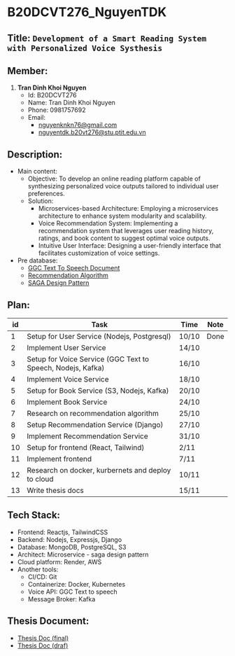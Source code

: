 # B20DCVT276_NguyenTDK
## Title: `Development of a Smart Reading System with Personalized Voice Systhesis`
## Member: 
   1. **Tran Dinh Khoi Nguyen**
      - Id: B20DCVT276
      - Name: Tran Dinh Khoi Nguyen
      - Phone: 0981757692
      - Email: 
        - nguyenknkn76@gmail.com
        - nguyentdk.b20vt276@stu.ptit.edu.vn

## Description: 
   - Main content:
     - Objective: To develop an online reading platform capable of synthesizing personalized voice outputs tailored to individual user preferences.
     - Solution: 
       - Microservices-based Architecture: Employing a microservices architecture to enhance system modularity and scalability.
       - Voice Recommendation System: Implementing a recommendation system that leverages user reading history, ratings, and book content to suggest optimal voice outputs.
       - Intuitive User Interface: Designing a user-friendly interface that facilitates customization of voice settings.
   - Pre database:
     - [GGC Text To Speech Document](https://cloud.google.com/text-to-speech/docs/basics) 
     - [Recommendation Algorithm ](https://phamdinhkhanh.github.io/2019/11/04/Recommendation_Compound_Part1.html#21-content-based-filtering)
     - [SAGA Design Pattern](https://microservices.io/patterns/data/saga.html#example-orchestration-based-saga) 

## Plan:
| id  | Task                                                        | Time  | Note |
| --- | ----------------------------------------------------------- | ----- | ---- |
| 1   | Setup for User Service (Nodejs, Postgresql)                 | 10/10 | Done |
| 2   | Implement User Service                                      | 14/10 |      |
| 3   | Setup for Voice Service (GGC Text to Speech, Nodejs, Kafka) | 16/10 |      |
| 4   | Implement Voice Service                                     | 18/10 |      |
| 5   | Setup for Book Service (S3, Nodejs, Kafka)                  | 20/10 |      |
| 6   | Implement Book Service                                      | 24/10 |      |
| 7   | Research on recommendation algorithm                        | 25/10 |      |
| 8   | Setup Recommendation Service (Django)                       | 27/10 |      |
| 9   | Implement Recommendation Service                            | 31/10 |      |
| 10  | Setup for frontend (React, Tailwind)                        | 2/11  |      |
| 11  | Implement frontend                                          | 7/11  |      |
| 12  | Research on docker, kurbernets and deploy to cloud          | 10/11 |      |
| 13  | Write thesis docs                                           | 15/11 |      |

## Tech Stack:
- Frontend: Reactjs, TailwindCSS
- Backend: Nodejs, Expressjs, Django
- Database: MongoDB, PostgreSQL, S3
- Architect: Microservice - saga design pattern
- Cloud platform: Render, AWS
- Another tools:
  - CI/CD: Git
  - Containerize: Docker, Kubernetes
  - Voice API: GGC Text to speech
  - Message Broker: Kafka

## Thesis Document: 
- [Thesis Doc (final)](https://docs.google.com/document/d/1opoLsSC_SwpOqWR8AslXZh6K99DoMr3nuLd0r3eXtgA/edit?tab=t.0) 
- [Thesis Doc (draf)](https://docs.google.com/document/d/1DuazX92NgvB11O3FIkxc2ol9s-iIii1CZMVYu_oeLVg/edit?tab=t.0)

